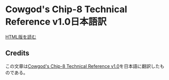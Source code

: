# Cowgod's Chip-8 Technical Reference v1.0日本語訳

[HTML版を読む](https://yukinarit.github.io/cowgod-chip8-tech-reference-ja)

## Credits

この文章は[Cowgod's Chip-8 Technical Reference v1.0](http://devernay.free.fr/hacks/chip8/C8TECH10.HTM)を日本語に翻訳したものである。
